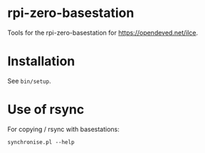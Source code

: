 # rpi-zero-basestation

Tools for the rpi-zero-basestation for https://opendeved.net/ilce.

# Installation

See `bin/setup`.

# Use of rsync
For copying / rsync with basestations:
```
synchronise.pl --help
```